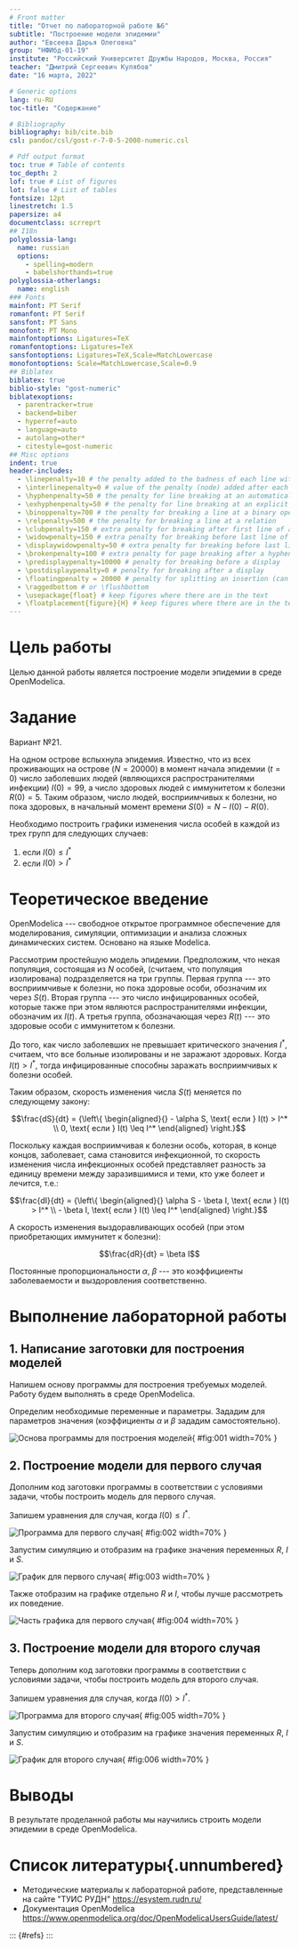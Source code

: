 ```yaml
---
# Front matter
title: "Отчет по лабораторной работе №6"
subtitle: "Построение модели эпидемии"
author: "Евсеева Дарья Олеговна"
group: "НФИбд-01-19"
institute: "Российский Университет Дружбы Народов, Москва, Россия"
teacher: "Дмитрий Сергеевич Кулябов"
date: "16 марта, 2022"

# Generic options
lang: ru-RU
toc-title: "Содержание"

# Bibliography
bibliography: bib/cite.bib
csl: pandoc/csl/gost-r-7-0-5-2008-numeric.csl

# Pdf output format
toc: true # Table of contents
toc_depth: 2
lof: true # List of figures
lot: false # List of tables
fontsize: 12pt
linestretch: 1.5
papersize: a4
documentclass: scrreprt
## I18n
polyglossia-lang:
  name: russian
  options:
	- spelling=modern
	- babelshorthands=true
polyglossia-otherlangs:
  name: english
### Fonts
mainfont: PT Serif
romanfont: PT Serif
sansfont: PT Sans
monofont: PT Mono
mainfontoptions: Ligatures=TeX
romanfontoptions: Ligatures=TeX
sansfontoptions: Ligatures=TeX,Scale=MatchLowercase
monofontoptions: Scale=MatchLowercase,Scale=0.9
## Biblatex
biblatex: true
biblio-style: "gost-numeric"
biblatexoptions:
  - parentracker=true
  - backend=biber
  - hyperref=auto
  - language=auto
  - autolang=other*
  - citestyle=gost-numeric
## Misc options
indent: true
header-includes:
  - \linepenalty=10 # the penalty added to the badness of each line within a paragraph (no associated penalty node) Increasing the value makes tex try to have fewer lines in the paragraph.
  - \interlinepenalty=0 # value of the penalty (node) added after each line of a paragraph.
  - \hyphenpenalty=50 # the penalty for line breaking at an automatically inserted hyphen
  - \exhyphenpenalty=50 # the penalty for line breaking at an explicit hyphen
  - \binoppenalty=700 # the penalty for breaking a line at a binary operator
  - \relpenalty=500 # the penalty for breaking a line at a relation
  - \clubpenalty=150 # extra penalty for breaking after first line of a paragraph
  - \widowpenalty=150 # extra penalty for breaking before last line of a paragraph
  - \displaywidowpenalty=50 # extra penalty for breaking before last line before a display math
  - \brokenpenalty=100 # extra penalty for page breaking after a hyphenated line
  - \predisplaypenalty=10000 # penalty for breaking before a display
  - \postdisplaypenalty=0 # penalty for breaking after a display
  - \floatingpenalty = 20000 # penalty for splitting an insertion (can only be split footnote in standard LaTeX)
  - \raggedbottom # or \flushbottom
  - \usepackage{float} # keep figures where there are in the text
  - \floatplacement{figure}{H} # keep figures where there are in the text
---
```


# Цель работы

Целью данной работы является построение модели эпидемии в среде OpenModelica.

# Задание

Вариант №21.

На одном острове вспыхнула эпидемия. Известно, что из всех проживающих на острове ($N = 20000$) в момент начала эпидемии ($t = 0$) число заболевших людей (являющихся распространителями инфекции) $I(0) = 99$, а число здоровых людей с иммунитетом к болезни $R(0) = 5$. Таким образом, число людей, восприимчивых к болезни, но пока здоровых, в начальный момент времени $S(0) = N - I(0) - R(0)$.

Необходимо построить графики изменения числа особей в каждой из трех групп для следующих случаев:

1. если $I(0) \leq I^*$
2. если $I(0) > I^*$

# Теоретическое введение

OpenModelica --- свободное открытое программное обеспечение для моделирования, симуляции, оптимизации и анализа сложных динамических систем. Основано на языке Modelica.

Рассмотрим простейшую модель эпидемии. Предположим, что некая популяция, состоящая из $N$ особей, (считаем, что популяция изолирована) подразделяется на три группы. Первая группа --- это восприимчивые к болезни, но пока здоровые особи, обозначим их через $S(t)$. Вторая группа --- это число инфицированных особей, которые также при этом являются распространителями инфекции, обозначим их $I(t)$. А третья группа, обозначающая через $R(t)$ --- это здоровые особи с иммунитетом к болезни.

До того, как число заболевших не превышает критического значения $I^*$, считаем, что все больные изолированы и не заражают здоровых. Когда $I(t) > I^*$, тогда инфицированные способны заражать восприимчивых к болезни особей.

Таким образом, скорость изменения числа $S(t)$ меняется по следующему закону:

$$\frac{dS}{dt} = {\left\{ \begin{aligned}{} - \alpha S, \text{ если } I(t) > I^* \\ 0, \text{ если } I(t) \leq I^* \end{aligned} \right.}$$

Поскольку каждая восприимчивая к болезни особь, которая, в конце концов, заболевает, сама становится инфекционной, то скорость изменения числа инфекционных особей представляет разность за единицу времени между заразившимися и теми, кто уже болеет и лечится, т.е.:

$$\frac{dI}{dt} = {\left\{ \begin{aligned}{} \alpha S - \beta I, \text{ если } I(t) > I^* \\ - \beta I, \text{ если } I(t) \leq I^* \end{aligned} \right.}$$

А скорость изменения выздоравливающих особей (при этом приобретающих иммунитет к болезни):

$$\frac{dR}{dt} = \beta I$$

Постоянные пропорциональности $\alpha$, $\beta$ --- это коэффициенты заболеваемости и выздоровления соответственно.

# Выполнение лабораторной работы

## 1. Написание заготовки для построения моделей

Напишем основу программы для построения требуемых моделей. Работу будем выполнять в среде OpenModelica.

Определим необходимые переменные и параметры. Зададим для параметров значения (коэффициенты $\alpha$ и $\beta$ зададим самостоятельно).

![Основа программы для построения моделей](../screenshots/1.png){ #fig:001 width=70% }

## 2. Построение модели для первого случая

Дополним код заготовки программы в соответствии с условиями задачи, чтобы построить модель для первого случая.

Запишем уравнения для случая, когда $I(0) \leq I^*$.

![Программа для первого случая](../screenshots/2.png){ #fig:002 width=70% }

Запустим симуляцию и отобразим на графике значения переменных $R$, $I$ и $S$.

![График для первого случая](../screenshots/3.png){ #fig:003 width=70% }

Также отобразим на графике отдельно $R$ и $I$, чтобы лучше рассмотреть их поведение.

![Часть графика для первого случая](../screenshots/4.png){ #fig:004 width=70% }

## 3. Построение модели для второго случая

Теперь дополним код заготовки программы в соответствии с условиями задачи, чтобы построить модель для второго случая.

Запишем уравнения для случая, когда $I(0) > I^*$.

![Программа для второго случая](../screenshots/5.png){ #fig:005 width=70% }

Запустим симуляцию и отобразим на графике значения переменных $R$, $I$ и $S$.

![График для второго случая](../screenshots/6.png){ #fig:006 width=70% }

# Выводы

В результате проделанной работы мы научились строить модели эпидемии в среде OpenModelica.

# Список литературы{.unnumbered}

- Методические материалы к лабораторной работе, представленные на сайте "ТУИС РУДН" https://esystem.rudn.ru/
- Документация OpenModelica https://www.openmodelica.org/doc/OpenModelicaUsersGuide/latest/

::: {#refs}
:::
